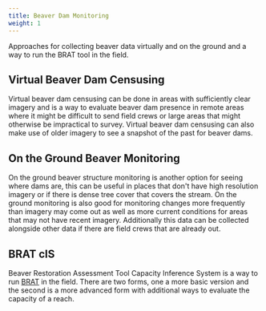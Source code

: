 ```yaml
---
title: Beaver Dam Monitoring
weight: 1
---
```


Approaches for collecting beaver data virtually and on the ground and a way to run the BRAT tool in the field.

## Virtual Beaver Dam Censusing

Virtual beaver dam censusing can be done in areas with sufficiently clear imagery and is a way to evaluate beaver dam presence in remote areas where it might be difficult to send field crews or large areas that might otherwise be impractical to survey. Virtual beaver dam censusing can also make use of older imagery to see a snapshot of the past for beaver dams.

## On the Ground Beaver Monitoring

On the ground beaver structure monitoring is another option for seeing where dams are, this can be useful in places that don't have high resolution imagery or if there is dense tree cover that covers the stream. On the ground monitoring is also good for monitoring changes more frequently than imagery may come out as well as more current conditions for areas that may not have recent imagery. Additionally this data can be collected alongside other data if there are field crews that are already out.

## BRAT cIS

Beaver Restoration Assessment Tool Capacity Inference System is a way to run [BRAT](brat.riverscapes.xyz) in the field. There are two forms, one a more basic version and the second is a more advanced form with additional ways to evaluate the capacity of a reach.